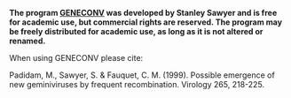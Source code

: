 **The program [GENECONV](https://www.math.wustl.edu/~sawyer/geneconv/) was developed by Stanley Sawyer and is free for academic use, but commercial rights are reserved.
The program may be freely distributed for academic use, as long as it is not altered or renamed.**

When using GENECONV please cite:

Padidam, M., Sawyer, S. & Fauquet, C. M. (1999). Possible emergence of new geminiviruses by frequent recombination. Virology 265, 218-225.